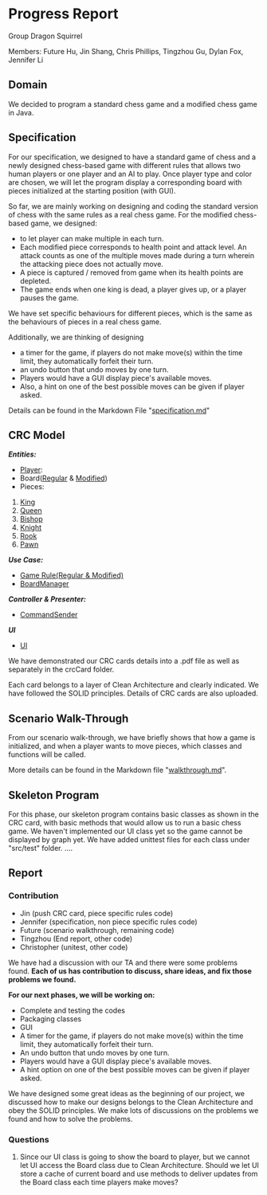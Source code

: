 # Progress Report

Group Dragon Squirrel

Members: Future Hu, Jin Shang, Chris Phillips, 
Tingzhou Gu, Dylan Fox, Jennifer Li

## Domain
We decided to program a standard chess game and a modified chess game in Java.

## Specification
For our specification, we designed to have a standard game of chess and a newly 
designed chess-based game with different rules that allows two human 
players or one player and an AI to play. Once player type and color are chosen, 
we will let the program display a corresponding board with pieces initialized at 
the starting position (with GUI). 

So far, we are mainly working on designing and coding the standard version of chess with
the same rules as a real chess game.
For the modified chess-based game, we designed:
- to let player can make multiple in each turn. 
- Each modified piece corresponds to health point and attack level. An attack counts as one 
of the multiple moves made during a turn wherein the attacking piece does not actually move.
- A piece is captured / removed from game when its health points are depleted.
- The game ends when one king is dead, a player gives up, or a player pauses the game.

We have set specific behaviours for different pieces, which is the same as 
the behaviours of pieces in a real chess game.

Additionally, we are thinking of designing 
- a timer for the game, if players do not make move(s) within the time limit, 
they automatically forfeit their turn. 
- an undo button that undo moves by one turn. 
- Players would have a GUI display piece's available moves. 
- Also, a hint on one of the best possible moves can be given if player asked.

Details can be found in the Markdown File "[specification.md](specification.md)"

## CRC Model
**_Entities:_**
- [Player](src/main/Player.java):
- Board([Regular](src/main/Board.java) & [Modified](src/main/ModifiedPiece.java))
- Pieces:
1. [King](src/main/piece/King.java)
2. [Queen](src/main/piece/Queen.java)
3. [Bishop](src/main/piece/Bishop.java)
4. [Knight](src/main/piece/Knight.java)
5. [Rook](src/main/piece/Rook.java)
6. [Pawn](src/main/piece/Pawn.java)

**_Use Case:_**

- [Game Rule(Regular & Modified)](src/main/GameRule.java)
- [BoardManager](src/main/BoardManager.java)
  
**_Controller & Presenter:_**
- [CommandSender](src/main/CommandSender.java)

**_UI_**
- [UI](src/main/UI.java)

We have demonstrated our CRC cards details into a .pdf file as well as separately 
in the crcCard folder. 

Each card belongs to a layer of Clean Architecture and clearly
indicated. We have followed the SOLID principles. 
Details of CRC cards are also uploaded.

## Scenario Walk-Through
From our scenario walk-through, we have briefly shows that how a game is initialized, and when a player 
wants to move pieces, which classes and functions will be called.

More details can be found in the Markdown file "[walkthrough.md](walkthrough.md)".

## Skeleton Program
For this phase, our skeleton program contains basic classes as shown in the CRC card, with basic methods 
that would allow us to run a basic chess game. We haven't implemented our UI class yet so the game cannot
be displayed by graph yet. We have added unittest files for each class under "src/test" folder. ....

## Report
### Contribution

- Jin (push CRC card, piece specific rules code)
- Jennifer (specification, non piece specific rules code)
- Future (scenario walkthrough, remaining code)
- Tingzhou (End report, other code)
- Christopher (unitest, other code)

We have had a discussion with our TA and there were some problems found. 
**Each of us has contribution to discuss, share ideas, and fix those problems we found.**

**For our next phases, we will be working on:**
- Complete and testing the codes
- Packaging classes
- GUI
- A timer for the game, if players do not make move(s) within the time limit,
  they automatically forfeit their turn.
- An undo button that undo moves by one turn.
- Players would have a GUI display piece's available moves.
- A hint option on one of the best possible moves can be given if player asked.

We have designed some great ideas as the beginning of our project, we discussed how to make our designs 
belongs to the Clean Architecture and obey the SOLID principles. We make lots of discussions on the problems 
we found and how to solve the problems.

### Questions
1. Since our UI class is going to show the board to player, but we cannot let UI access the Board class due to 
Clean Architecture. Should we let UI store a cache of current board and use methods to deliver updates from the Board class each time players make moves?